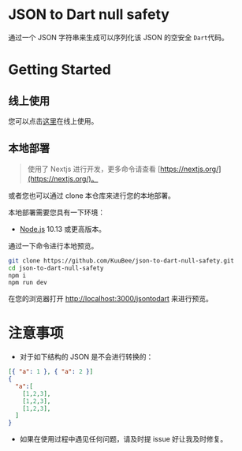 # JSON to Dart null safety

通过一个 JSON 字符串来生成可以序列化该 JSON 的空安全 `Dart`代码。

# Getting Started

## 线上使用

您可以点击[这里](https://autocode.icu/jsontodart)在线上使用。

## 本地部署

> 使用了 Nextjs 进行开发，更多命令请查看 [https://nextjs.org/](https://nextjs.org/)。

或者您也可以通过 clone 本仓库来进行您的本地部署。

本地部署需要您具有一下环境：

- [Node.js](https://nodejs.org/) 10.13 或更高版本。

通过一下命令进行本地预览。

```bash
git clone https://github.com/KuuBee/json-to-dart-null-safety.git
cd json-to-dart-null-safety
npm i
npm run dev
```

在您的浏览器打开 [http://localhost:3000/jsontodart](http://localhost:3000/jsontodart) 来进行预览。

# 注意事项

- 对于如下结构的 JSON 是不会进行转换的：

```json
[{ "a": 1 }, { "a": 2 }]
{
  "a":[
    [1,2,3],
    [1,2,3],
    [1,2,3],
  ]
}
```

- 如果在使用过程中遇见任何问题，请及时提 issue 好让我及时修复。

